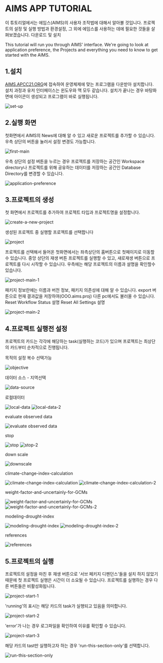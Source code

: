 AIMS APP TUTORIAL
=================
이 튜토리얼에서는 에임스(AIMS)의 사용자 조작법에 대해서 알아볼 것입니다. 프로젝트의 설정 및 실행 방법과 환경설정, 그 외에 에임스를 사용하는 데에 필요한 것들을 살펴보겠습니다.
다운로드 및 설치 

This tutorial will run you through AIMS' interface. We're going to look at application preference, the Projects and everything you need to know to get started with the AIMS.

1.설치
--------------------------
[AIMS.APCC21.ORG](http://aims.apcc21.org)에 접속하여 운영체제에 맞는 프로그램을 다운받아 설치합니다.
설치 과정과 유저 인터페이스는 윈도우와 맥 모두 같습니다.
설치가 끝나는 경우 바탕화면에 아이콘이 생성되고 프로그램이 바로 실행됩니다.

![set-up](./set-up.png) 

2.실행 화면
----------------------
 첫화면에서 AIMS의 News에 대해 알 수 있고 새로운 프로젝트를 추가할 수 있습니다. 우측 상단의 버튼을 눌러서 설정 변경도 가능합니다. 


![first-main](./first-main.png)



우측 상단의 설정 버튼을 누르는 경우 프로젝트를 저장하는 공간인 Workspace directory나 프로젝트를 위해 공유하는 데이터를 저장하는 공간인 Database Directory를 변경할 수 있습니다.


![application-preference](./application-preference.png)


3.프로젝트의 생성
---------------- 

첫 화면에서 프로젝트를 추가하여 프로젝트 타입과 프로젝트명을 설정합니다. 


![create-a-new-project](./create-a-new-project.png)


생성된 프로젝트 중 실행할 프로젝트를 선택합니다


![project](./project.png)


프로젝트를 선택해서 들어온 첫화면에서는 좌측상단의 홈버튼으로 첫페이지로 이동할 수 있습니다. 중앙 상단의 재생 버튼 프로젝트를 실행할 수 있고, 새로재생 버튼으로 프로젝트를 다시 시작할 수 있습니다. 우측에는 해당 프로젝트의 이름과 설명을 확인할수 있습니다.


![project-main-1](./project-main-1.png)


패키지 정보란에는 이름과 버전 정보, 패키지 의존성에 대해 알 수 있습니다. export 버튼으로 현재 결과값을 저장하여(OOO.aims.proj) 다른 pc에서도 불러올 수 있습니다.  
Reset Workflow Status 설명
Reset All Settings 설명


![project-main-2](https://github.com/antonionote85/AIMS-APP/blob/master/project-main-2.png)


4.프로젝트 실행전 설정
------------------
프로젝트의 카드는 각각에 해당하는 task(실행하는 코드)가 있으며 프로젝트는 최상단의 카드부터 순차적으로 진행됩니다.

목적의 설정 복수 선택가능


![objective](https://github.com/antonionote85/AIMS-APP/blob/master/objective.png)


데이터 소스 - 지역선택


![data-source](https://github.com/antonionote85/AIMS-APP/blob/master/data-source.png)


로컬데이터


![local-data](https://github.com/antonionote85/AIMS-APP/blob/master/local-data.png)
![local-data-2](https://github.com/antonionote85/AIMS-APP/blob/master/local-data-2.png)


evaluate observed data


![evaluate observed data](https://github.com/antonionote85/AIMS-APP/blob/master/evaluate%20observed%20data.png
)


stop


![stop](https://github.com/antonionote85/AIMS-APP/blob/master/stop.png)
![stop-2](https://github.com/antonionote85/AIMS-APP/blob/master/stop-2.png)


down scale


![downscale](./downscale.png)


climate-change-index-calculation


![climate-change-index-calculation](./climate-change-index-calculation.png)
![climate-change-index-calculation-2](./climate-change-index-calculation-2.png)


weight-factor-and-uncertainly-for-GCMs


![weight-factor-and-uncertainly-for-GCMs](./weight-factor-and-uncertainly-for-GCMs.png)
![weight-factor-and-uncertainly-for-GCMs-2](./weight-factor-and-uncertainly-for-GCMs-2.png)


modeling-drought-index


![modeling-drought-index](./modeling-drought-index.png)
![modeling-drought-index-2](./modeling-drought-index-2.png)


references


![references](./references.png)


5.프로젝트의 실행
---------------------


프로젝트의 설정을 마친 후 재생 버튼으로 
'서브 페키지 디펜던스'들을 설치 하지 않았기 때문에 첫 프로젝트 실행은 시간이 더 소요될 수 있습니다.
프로젝트를 실행하는 경우 다른 버튼들은 비활성화됩니다.


![project-start-1](./project-start-1.png)


'running'의 표시는 해당 카드의 task가 실행되고 있음을 의미합니다.


![project-start-2](./project-start-2.png)


'error'가 나는 경우 로그파일을 확인하여 이유를 확인할 수 있습니다.


![project-start-3](./project-start-3.png)


해당 카드의 tast만 실행하고자 하는 경우 'run-this-section-only'를 선택합니다.


![run-this-section-only](./run-this-section-only.png)
